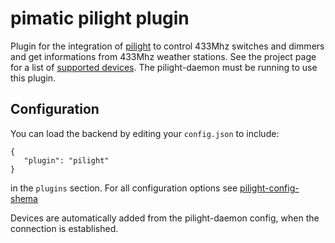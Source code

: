 pimatic pilight plugin
======================

Plugin for the integration of [pilight](https://github.com/pilight/pilight) to control 433Mhz switches 
and dimmers and get informations from 433Mhz weather stations. See the project page for a list of 
[supported devices](http://wiki.pilight.org/doku.php/protocols). The pilight-daemon must be running 
to use this plugin.

Configuration
-------------
You can load the backend by editing your `config.json` to include:

    { 
       "plugin": "pilight"
    }

in the `plugins` section. For all configuration options see 
[pilight-config-shema](pilight-config-shema.html)

Devices are automatically added from the pilight-daemon config, when the connection is established. 